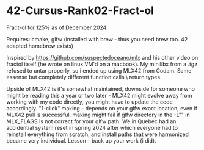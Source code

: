 # 42-Cursus-Rank02-Fract-ol
Fract-ol for 125% as of December 2024.

Requires: cmake, glfw (installed with brew - thus you need brew too. 42 adapted homebrew exists) 

Inspired by https://github.com/suspectedoceano/mlx and his other video on fractol itself (he wrote on linux VM'd on a macbook). 
My minilibx from a .tgz refused to untar properly, so i ended up using MLX42 from Codam. Same essense but completely different function calls \ return types. 

Upside of MLX42 is it's somewhat maintained, downside for someone who might be reading this a year or two later - MLX42 might evolve away from working with my code directly, you might have to update the code accordingly. 
"1-click" making - depends on your glfw exact location, even if MLX42 pull is successful, making might fail if glfw directory in the -L"" in MLX_FLAGS is not correct for your glfw path. We in Quebec had an accidential system reset in spring 2024 after which everyone had to reinstall everything from scratch, and install paths that were harmonized became very individual. Lesson - back up your work (i did).
